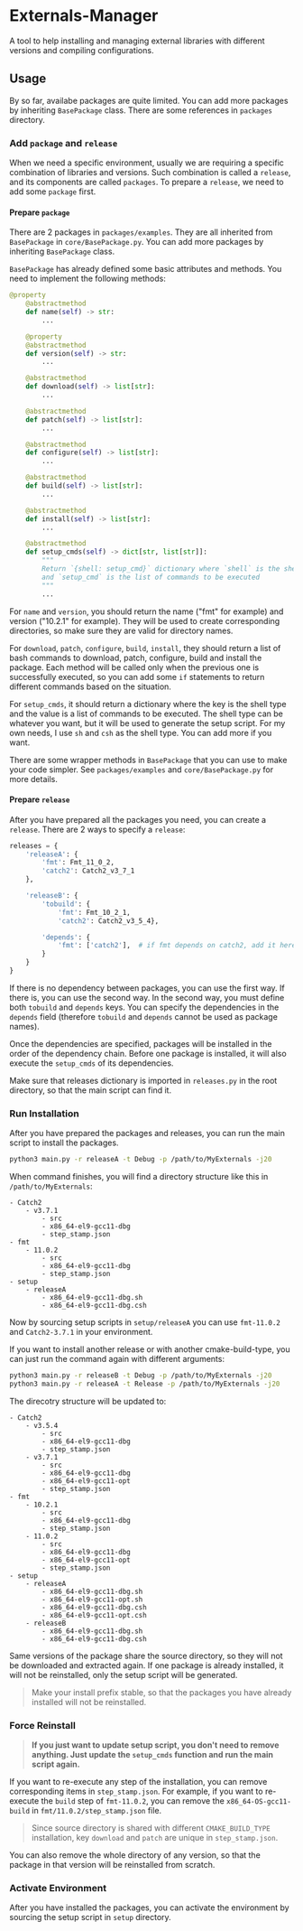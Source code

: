 # Externals-Manager
A tool to help installing and managing external libraries with different versions and compiling configurations.

## Usage

By so far, availabe packages are quite limited. You can add more packages by inheriting `BasePackage` class. There are some references in `packages` directory.

### Add `package` and `release`

When we need a specific environment, usually we are requiring a specific combination of libraries and versions. Such combination is called a `release`, and its components are called `packages`. To prepare a `release`, we need to add some `package` first.

#### Prepare `package`

There are 2 packages in `packages/examples`. They are all inherited from `BasePackage` in `core/BasePackage.py`. You can add more packages by inheriting `BasePackage` class.

`BasePackage` has already defined some basic attributes and methods. You need to implement the following methods:

```python
@property
    @abstractmethod
    def name(self) -> str:
        ...

    @property
    @abstractmethod
    def version(self) -> str:
        ...

    @abstractmethod
    def download(self) -> list[str]:
        ...

    @abstractmethod
    def patch(self) -> list[str]:
        ...

    @abstractmethod
    def configure(self) -> list[str]:
        ...

    @abstractmethod
    def build(self) -> list[str]:
        ...

    @abstractmethod
    def install(self) -> list[str]:
        ...

    @abstractmethod
    def setup_cmds(self) -> dict[str, list[str]]:
        """
        Return `{shell: setup_cmd}` dictionary where `shell` is the shell type 
        and `setup_cmd` is the list of commands to be executed
        """
        ...
```

For `name` and `version`, you should return the name ("fmt" for example) and version ("10.2.1" for example). They will be used to create corresponding directories, so make sure they are valid for directory names.

For `download`, `patch`, `configure`, `build`, `install`, they should return a list of bash commands to download, patch, configure, build and install the package. Each method will be called only when the previous one is successfully executed, so you can add some `if` statements to return different commands based on the situation.

For `setup_cmds`, it should return a dictionary where the key is the shell type and the value is a list of commands to be executed. The shell type can be whatever you want, but it will be used to generate the setup script. For my own needs, I use `sh` and `csh` as the shell type. You can add more if you want.

There are some wrapper methods in `BasePackage` that you can use to make your code simpler. See `packages/examples` and `core/BasePackage.py` for more details.



#### Prepare `release`

After you have prepared all the packages you need, you can create a `release`. There are 2 ways to specify a `release`:

```python
releases = {
    'releaseA': {
        'fmt': Fmt_11_0_2,
        'catch2': Catch2_v3_7_1
    },

    'releaseB': {
        'tobuild': {
            'fmt': Fmt_10_2_1,
            'catch2': Catch2_v3_5_4},

        'depends': {
            'fmt': ['catch2'],  # if fmt depends on catch2, add it here
        }
    }
}
```

If there is no dependency between packages, you can use the first way. If there is, you can use the second way. In the second way, you must define both `tobuild` and `depends` keys. You can specify the dependencies in the `depends` field (therefore `tobuild` and `depends` cannot be used as package names).

Once the dependencies are specified, packages will be installed in the order of the dependency chain. Before one package is installed, it will also execute the `setup_cmds` of its dependencies.

Make sure that releases dictionary is imported in `releases.py` in the root directory, so that the main script can find it.

### Run Installation

After you have prepared the packages and releases, you can run the main script to install the packages.

```bash
python3 main.py -r releaseA -t Debug -p /path/to/MyExternals -j20
```

When command finishes, you will find a directory structure like this in `/path/to/MyExternals`:

```
- Catch2
    - v3.7.1
        - src
        - x86_64-el9-gcc11-dbg
        - step_stamp.json
- fmt
    - 11.0.2
        - src
        - x86_64-el9-gcc11-dbg
        - step_stamp.json
- setup
    - releaseA
        - x86_64-el9-gcc11-dbg.sh
        - x86_64-el9-gcc11-dbg.csh
```

Now by sourcing setup scripts in `setup/releaseA` you can use `fmt-11.0.2` and `Catch2-3.7.1` in your environment.

If you want to install another release or with another cmake-build-type, you can just run the command again with different arguments:

```bash
python3 main.py -r releaseB -t Debug -p /path/to/MyExternals -j20
python3 main.py -r releaseA -t Release -p /path/to/MyExternals -j20
```

The direcotry structure will be updated to:

```
- Catch2
    - v3.5.4
        - src
        - x86_64-el9-gcc11-dbg
        - step_stamp.json
    - v3.7.1
        - src
        - x86_64-el9-gcc11-dbg
        - x86_64-el9-gcc11-opt
        - step_stamp.json
- fmt
    - 10.2.1
        - src
        - x86_64-el9-gcc11-dbg
        - step_stamp.json
    - 11.0.2
        - src
        - x86_64-el9-gcc11-dbg
        - x86_64-el9-gcc11-opt
        - step_stamp.json
- setup
    - releaseA
        - x86_64-el9-gcc11-dbg.sh
        - x86_64-el9-gcc11-opt.sh
        - x86_64-el9-gcc11-dbg.csh
        - x86_64-el9-gcc11-opt.csh
    - releaseB
        - x86_64-el9-gcc11-dbg.sh
        - x86_64-el9-gcc11-dbg.csh
```

Same versions of the package share the source directory, so they will not be downloaded and extracted again. If one package is already installed, it will not be reinstalled, only the setup script will be generated.

> Make your install prefix stable, so that the packages you have already installed will not be reinstalled.

### Force Reinstall

> **If you just want to update setup script, you don't need to remove anything. Just update the `setup_cmds` function and run the main script again.**

If you want to re-execute any step of the installation, you can remove corresponding items in `step_stamp.json`. For example, if you want to re-execute the `build` step of `fmt-11.0.2`, you can remove the `x86_64-OS-gcc11-build` in `fmt/11.0.2/step_stamp.json` file.

> Since source directory is shared with different `CMAKE_BUILD_TYPE` installation, key `download` and `patch` are unique in `step_stamp.json`.

You can also remove the whole directory of any version, so that the package in that version will be reinstalled from scratch.


### Activate Environment

After you have installed the packages, you can activate the environment by sourcing the setup script in `setup` directory.


